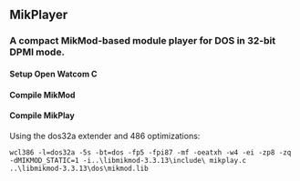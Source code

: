 ## MikPlayer

### A compact MikMod-based module player for DOS in 32-bit DPMI mode.

#### Setup Open Watcom C

#### Compile MikMod


#### Compile MikPlay
Using the dos32a extender and 486 optimizations:
```
wcl386 -l=dos32a -5s -bt=dos -fp5 -fpi87 -mf -oeatxh -w4 -ei -zp8 -zq -dMIKMOD_STATIC=1 -i..\libmikmod-3.3.13\include\ mikplay.c ..\libmikmod-3.3.13\dos\mikmod.lib
```
